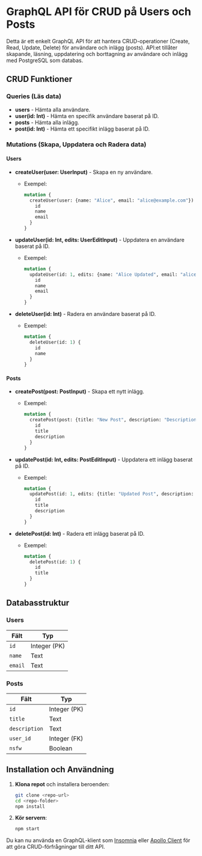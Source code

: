 
# GraphQL API för CRUD på Users och Posts

Detta är ett enkelt GraphQL API för att hantera CRUD-operationer (Create, Read, Update, Delete) för användare och inlägg (posts). API:et tillåter skapande, läsning, uppdatering och borttagning av användare och inlägg med PostgreSQL som databas.

## CRUD Funktioner

### Queries (Läs data)
- **users** - Hämta alla användare.
- **user(id: Int)** - Hämta en specifik användare baserat på ID.
- **posts** - Hämta alla inlägg.
- **post(id: Int)** - Hämta ett specifikt inlägg baserat på ID.

### Mutations (Skapa, Uppdatera och Radera data)
#### Users
- **createUser(user: UserInput)** - Skapa en ny användare.
  - Exempel:
    ```graphql
    mutation {
      createUser(user: {name: "Alice", email: "alice@example.com"}) {
        id
        name
        email
      }
    }
    ```

- **updateUser(id: Int, edits: UserEditInput)** - Uppdatera en användare baserat på ID.
  - Exempel:
    ```graphql
    mutation {
      updateUser(id: 1, edits: {name: "Alice Updated", email: "alice.new@example.com"}) {
        id
        name
        email
      }
    }
    ```

- **deleteUser(id: Int)** - Radera en användare baserat på ID.
  - Exempel:
    ```graphql
    mutation {
      deleteUser(id: 1) {
        id
        name
      }
    }
    ```

#### Posts
- **createPost(post: PostInput)** - Skapa ett nytt inlägg.
  - Exempel:
    ```graphql
    mutation {
      createPost(post: {title: "New Post", description: "Description of the post", user_id: 1, nsfw: false}) {
        id
        title
        description
      }
    }
    ```

- **updatePost(id: Int, edits: PostEditInput)** - Uppdatera ett inlägg baserat på ID.
  - Exempel:
    ```graphql
    mutation {
      updatePost(id: 1, edits: {title: "Updated Post", description: "Updated description", nsfw: false}) {
        id
        title
        description
      }
    }
    ```

- **deletePost(id: Int)** - Radera ett inlägg baserat på ID.
  - Exempel:
    ```graphql
    mutation {
      deletePost(id: 1) {
        id
        title
      }
    }
    ```

## Databasstruktur

### Users

| Fält      | Typ       |
|-----------|-----------|
| `id`      | Integer (PK) |
| `name`    | Text      |
| `email`   | Text      |

### Posts

| Fält          | Typ       |
|---------------|-----------|
| `id`          | Integer (PK) |
| `title`       | Text      |
| `description` | Text      |
| `user_id`     | Integer (FK) |
| `nsfw`        | Boolean   |

## Installation och Användning

1. **Klona repot** och installera beroenden:

    ```bash
    git clone <repo-url>
    cd <repo-folder>
    npm install
    ```

2. **Kör servern**:

    ```bash
    npm start
    ```

Du kan nu använda en GraphQL-klient som [Insomnia](https://insomnia.rest/) eller [Apollo Client](https://www.apollographql.com/docs/react/) för att göra CRUD-förfrågningar till ditt API.
